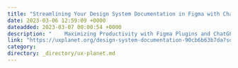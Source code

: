 ```yaml
---
title: "Streamlining Your Design System Documentation in Figma with ChatGPT and Figma Plugins"
date: 2023-03-06 12:59:09 +0000
dateadded: 2023-03-07 00:00:54 +0000
description: "    Maximizing Productivity with Figma Plugins and ChatGPT for creating Design System Documentation  Continue reading on UX Planet »  "
link: "https://uxplanet.org/design-system-documentation-90cb6b63b7da?source=rss----819cc2aaeee0---4"
category:
directory: _directory/ux-planet.md
---
```

